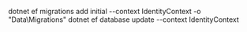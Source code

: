 dotnet ef migrations add initial --context IdentityContext -o "Data\Migrations"
dotnet ef database update --context IdentityContext

